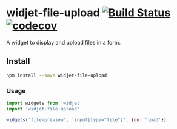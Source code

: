 # widjet-file-upload [![Build Status](https://travis-ci.org/abe33/widjet-file-upload.svg?branch=master)](https://travis-ci.org/abe33/widjet-file-upload) [![codecov](https://codecov.io/gh/abe33/widjet-file-upload/branch/master/graph/badge.svg)](https://codecov.io/gh/abe33/widjet-file-upload)

A widget to display and upload files in a form.

## Install

```sh
npm install --save widjet-file-upload
```

### Usage

```js
import widgets from 'widjet'
import 'widjet-file-upload'

widgets('file-preview', 'input[type="file"]', {on: 'load'})
```
